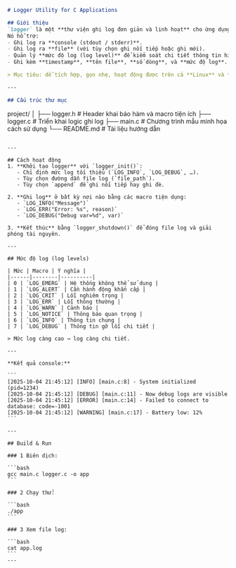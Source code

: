 ```markdown
# Logger Utility for C Applications

## Giới thiệu
`logger` là một **thư viện ghi log đơn giản và linh hoạt** cho ứng dụng C/C++.  
Nó hỗ trợ:
- Ghi log ra **console (stdout / stderr)**.  
- Ghi log ra **file** (với tùy chọn ghi nối tiếp hoặc ghi mới).  
- Quản lý **mức độ log (log level)** để kiểm soát chi tiết thông tin hiển thị.  
- Ghi kèm **timestamp**, **tên file**, **số dòng**, và **mức độ log**.  

> Mục tiêu: dễ tích hợp, gọn nhẹ, hoạt động được trên cả **Linux** và **Embedded Linux**.

---

## Cấu trúc thư mục

```

project/
│
├── logger.h           # Header khai báo hàm và macro tiện ích
├── logger.c           # Triển khai logic ghi log
├── main.c             # Chương trình mẫu minh họa cách sử dụng
└── README.md          # Tài liệu hướng dẫn

````

---

## Cách hoạt động
1. **Khởi tạo logger** với `logger_init()`:
   - Chỉ định mức log tối thiểu (`LOG_INFO`, `LOG_DEBUG`, …).  
   - Tùy chọn đường dẫn file log (`file_path`).  
   - Tùy chọn `append` để ghi nối tiếp hay ghi đè.

2. **Ghi log** ở bất kỳ nơi nào bằng các macro tiện dụng:
   - `LOG_INFO("Message")`
   - `LOG_ERR("Error: %s", reason)`
   - `LOG_DEBUG("Debug var=%d", var)`

3. **Kết thúc** bằng `logger_shutdown()` để đóng file log và giải phóng tài nguyên.

---

## Mức độ log (log levels)

| Mức | Macro | Ý nghĩa |
|------|--------|----------|
| 0 | `LOG_EMERG` | Hệ thống không thể sử dụng |
| 1 | `LOG_ALERT` | Cần hành động khẩn cấp |
| 2 | `LOG_CRIT` | Lỗi nghiêm trọng |
| 3 | `LOG_ERR` | Lỗi thông thường |
| 4 | `LOG_WARN` | Cảnh báo |
| 5 | `LOG_NOTICE` | Thông báo quan trọng |
| 6 | `LOG_INFO` | Thông tin chung |
| 7 | `LOG_DEBUG` | Thông tin gỡ lỗi chi tiết |

> Mức log càng cao → log càng chi tiết.

---

**Kết quả console:**

```
[2025-10-04 21:45:12] [INFO] [main.c:8] - System initialized (pid=1234)
[2025-10-04 21:45:12] [DEBUG] [main.c:11] - Now debug logs are visible
[2025-10-04 21:45:12] [ERROR] [main.c:14] - Failed to connect to database: code=-1001
[2025-10-04 21:45:12] [WARNING] [main.c:17] - Battery low: 12%
```

---

## Build & Run

### 1 Biên dịch:

```bash
gcc main.c logger.c -o app
```

### 2 Chạy thử:

```bash
./app
```

### 3 Xem file log:

```bash
cat app.log
```
---

